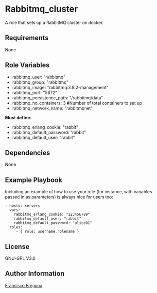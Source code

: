 Rabbitmq_cluster
================

A role that sets up a RabbitMQ cluster on docker.

Requirements
------------

None

Role Variables
--------------

* rabbitmq_user: "rabbitmq"
* rabbitmq_group: "rabbitmq"
* rabbitmq_image: "rabbitmq:3.8.2-management"
* rabbitmq_port: "5672"
* rabbitmq_persistence_path: "/rabbitmq/data"
* rabbitmq_no_containers: 3 #Number of total containers to set up
* rabbitmq_network_name: "rabbitmqnet"

**Must define**:

* rabbitmq_erlang_cookie: "rabbit"
* rabbitmq_default_password: "rabbit"
* rabbitmq_default_user: "rabbit"


Dependencies
------------

None

Example Playbook
----------------

Including an example of how to use your role (for instance, with variables passed in as parameters) is always nice for users too:

    - hosts: servers
      vars:
        rabbitmq_erlang_cookie: "123456789"
        rabbitmq_default_user: "rabbit"
        rabbitmq_default_password: "alice01"
      roles:
         - { role: username.rolename }

License
-------

GNU-GPL V3.0

Author Information
------------------

[Francisco Fregona](franciscofregona@gmail.com)
